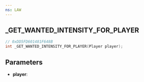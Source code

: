 ```yaml
---
ns: LAW
---
```

## _GET_WANTED_INTENSITY_FOR_PLAYER

```c
// 0xDD5FD601481F648B
int _GET_WANTED_INTENSITY_FOR_PLAYER(Player player);
```

## Parameters
* **player**:
